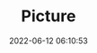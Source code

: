 ---
weight: 1
images:
- /images/edited/17.jpeg
title: Picture
date: 2022-06-12 06:10:53
tags: [luminar neo,work,FE 28-70mm F3.5-5.6 OSS,ILCE-7M3,28.0,bird,boat]
---